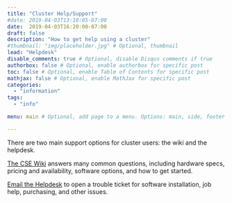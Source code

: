 ```yaml
---
title: "Cluster Help/Support"
#date: 2019-04-03T13:10:05-07:00
date:  2019-04-03T16:20:00-07:00
draft: false
description: "How to get help using a cluster"
#thumbnail: "img/placeholder.jpg" # Optional, thumbnail
lead: "Helpdesk"
disable_comments: true # Optional, disable Disqus comments if true
authorbox: false # Optional, enable authorbox for specific post
toc: false # Optional, enable Table of Contents for specific post
mathjax: false # Optional, enable MathJax for specific post
categories:
  - "information"
tags:
  - "info"

menu: main # Optional, add page to a menu. Options: main, side, footer

---
```

There are two main support options for cluster users: the wiki and the helpdesk.

<!--more-->

[The CSE Wiki](http://wiki.cse.ucdavis.edu) answers many common questions, including 
hardware specs, pricing and availability, software options, and how to get started.

[Email the Helpdesk](mailto:help@cse.ucdavis.edu) to open a trouble ticket for software
installation, job help, purchasing, and other issues.

